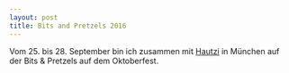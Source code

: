 ```yaml
---
layout: post
title: Bits and Pretzels 2016
---
```


Vom 25. bis 28. September bin ich zusammen mit [Hautzi](http://christoph-hautzinger.de/) in München auf der Bits & Pretzels auf dem Oktoberfest.
